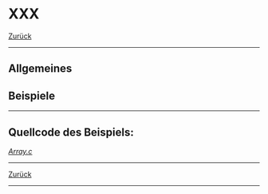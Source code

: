 # XXX

[Zurück](../../Markdown/Agenda.md)

---

## Allgemeines

## Beispiele

---

## Quellcode des Beispiels:

[*Array.c*](../OperatorOverloading/Time.cpp)<br />

---

[Zurück](../../Markdown/Agenda.md)

---
